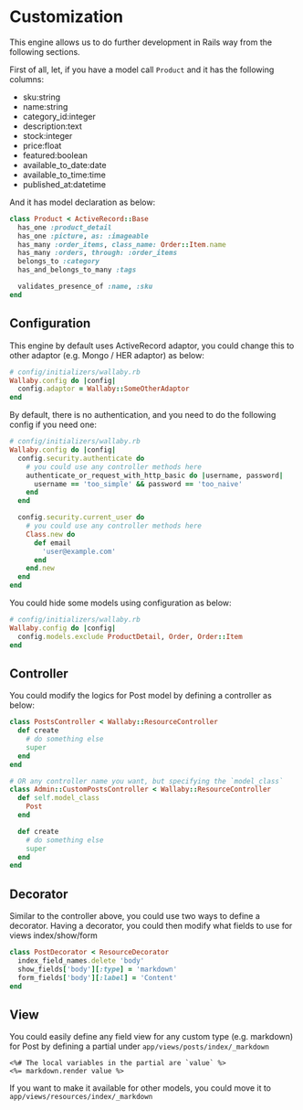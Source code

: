 # Customization

This engine allows us to do further development in Rails way from the following sections.

First of all, let, if you have a model call `Product` and it has the following columns:

- sku:string
- name:string
- category_id:integer
- description:text
- stock:integer
- price:float
- featured:boolean
- available_to_date:date
- available_to_time:time
- published_at:datetime

And it has model declaration as below:

```ruby
class Product < ActiveRecord::Base
  has_one :product_detail
  has_one :picture, as: :imageable
  has_many :order_items, class_name: Order::Item.name
  has_many :orders, through: :order_items
  belongs_to :category
  has_and_belongs_to_many :tags

  validates_presence_of :name, :sku
end
```

## Configuration

This engine by default uses ActiveRecord adaptor, you could change this to other adaptor (e.g. Mongo / HER adaptor) as below:

```ruby
# config/initializers/wallaby.rb
Wallaby.config do |config|
  config.adaptor = Wallaby::SomeOtherAdaptor
end
```

By default, there is no authentication, and you need to do the following config if you need one:

```ruby
# config/initializers/wallaby.rb
Wallaby.config do |config|
  config.security.authenticate do
    # you could use any controller methods here
    authenticate_or_request_with_http_basic do |username, password|
      username == 'too_simple' && password == 'too_naive'
    end
  end

  config.security.current_user do
    # you could use any controller methods here
    Class.new do
      def email
        'user@example.com'
      end
    end.new
  end
end
```

You could hide some models using configuration as below:

```ruby
# config/initializers/wallaby.rb
Wallaby.config do |config|
  config.models.exclude ProductDetail, Order, Order::Item
end
```

## Controller

You could modify the logics for Post model by defining a controller as below:

```ruby
class PostsController < Wallaby::ResourceController
  def create
    # do something else
    super
  end
end

# OR any controller name you want, but specifying the `model_class`
class Admin::CustomPostsController < Wallaby::ResourceController
  def self.model_class
    Post
  end

  def create
    # do something else
    super
  end
end
```

## Decorator

Similar to the controller above, you could use two ways to define a decorator.
Having a decorator, you could then modify what fields to use for views index/show/form

```ruby
class PostDecorator < ResourceDecorator
  index_field_names.delete 'body'
  show_fields['body'][:type] = 'markdown'
  form_fields['body'][:label] = 'Content'
end
```

## View

You could easily define any field view for any custom type (e.g. markdown) for Post by defining a partial under `app/views/posts/index/_markdown`

```erb
<%# The local variables in the partial are `value` %>
<%= markdown.render value %>
```

If you want to make it available for other models, you could move it to `app/views/resources/index/_markdown`

